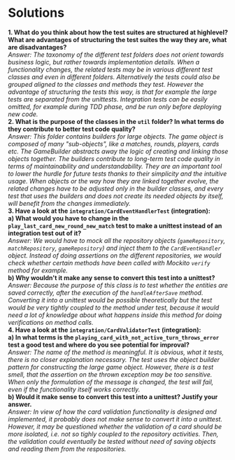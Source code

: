 <!--NO_HARDWRAPS-->

# Solutions

**1. What do you think about how the test suites are structured at highlevel? What are advantages of structuring the test suites the way they are, what are disadvantages?**  
      *Answer: The taxonomy of the different test folders does not orient towards business logic, but rather
      towards implementation details. When a functionality changes, the related tests may be in various different test classes and even in different folders.
      Alternatively the tests could also be grouped aligned to the classes and methods they test.
      However the advantage of structuring the tests this way, is that for example the large tests are separated from the unittests. Integration tests can be
      easily omitted, for example during TDD phase, and be run only before deploying new code.*  
**2. What is the purpose of the classes in the `util` folder? In what terms do they contribute to better test code quality?**  
   *Answer: This folder contains builders for large objects. The game object is composed of many "sub-objects", like a matches, rounds, players, cards etc.
   The GameBuilder abstracts away the logic of creating and linking those objects together. The builders contribute to long-term
   test code quality in terms of maintainability and understandability. They are an important tool to lower the hurdle for future tests
   thanks to their simplicity and the intuitive usage. When objects or the way how they are linked together evolve, the related changes have
   to be adjusted only in the builder classes, and every test that uses the builders and does not create its needed objects by itself, will 
   benefit from the changes immediately.*  
**3. Have a look at the `integration/CardEventHandlerTest` (integration):**  
   **a) What would you have to change in the `play_last_card_new_round_new_match` test to make a unittest instead of an integration test out of it?**  
   *Answer: We would have to mock all the repository objects (`gameRepository`, `matchRepository`, `gameRepository`) and inject them to the `CardEventHandler`
   object. Instead of doing assertions on the different repositories, we would check whether certain methods have been called with Mockito `verify`
   method for example.*  
   **b) Why wouldn't it make any sense to convert this test into a unittest?**  
   *Answer: Because the purpose of this class is to test whether the entities are saved correctly, after the execution of the `handleAfterSave`
   method. Converting it into a unittest would be possible theoretically but the test would be very tightly coupled to the method under test, because
   it would need a lot of knowledge about what happens inside this method for doing verifications on method calls.*  
**4. Have a look at the `integration/CardValidatorTest` (integration):**  
   **a) In what terms is the `playing_card_with_not_active_turn_throws_error` test a good test and where do you see potential for improval?**  
   *Answer: The name of the method is meaningful. It is obvious, what it tests, there is no closer explanation necessary. The test uses
   the object builder pattern for constructing the large game object. However, there is a test smell, that the assertion on the thrown exception
   may be too sensitive. When only the formulation of the message is changed, the test will fail, even if the functionality itself works correctly.*  
   **b) Would it make sense to convert this test into a unittest? Justify your answer.**  
   *Answer: In view of how the card validation functionality is designed and implemented, it probably does not make sense to convert it into a unittest.
   However, it may be questioned whether the validation of a card should be more isolated, i.e. not so tighly coupled to the repository activities.
   Then, the validation could eventually be tested without need of saving objects and reading them from the respositories.*
